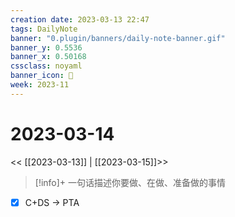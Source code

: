 ```yaml
---
creation date: 2023-03-13 22:47
tags: DailyNote
banner: "0.plugin/banners/daily-note-banner.gif"
banner_y: 0.5536
banner_x: 0.50168
cssclass: noyaml
banner_icon: 💌
week: 2023-11
---
```


# 2023-03-14

<< [[2023-03-13]] | [[2023-03-15]]>>


> [!info]+ 一句话描述你要做、在做、准备做的事情
> 


- [x] C+DS -> PTA
